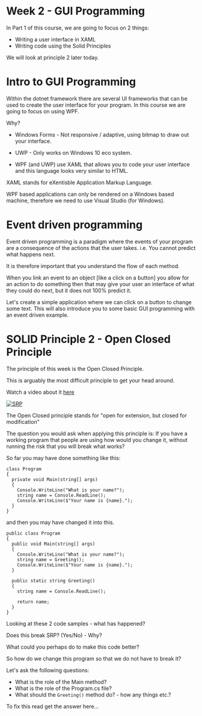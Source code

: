# Week 2 - GUI Programming

In Part 1 of this course, we are going to focus on 2 things:

* Writing a user interface in XAML
* Writing code using the Solid Principles

We will look at principle 2 later today.

# Intro to GUI Programming

Within the dotnet framework there are several UI frameworks that can be used to create the user interface for your program. In this course we are going to focus on using WPF.

Why?

* Windows Forms - Not responsive / adaptive, using bitmap to draw out your interface.

* UWP - Only works on Windows 10 eco system.

* WPF (and UWP) use XAML that allows you to code your user interface and this language looks very similar to HTML.

XAML stands for eXentisble Application Markup Language.

WPF based applications can only be rendered on a Windows based machine, therefore we need to use Visual Studio (for Windows).

# Event driven programming

Event driven programming is a paradigm where the events of your program are a consequence of the actions that the user takes. i.e. You cannot predict what happens next. 

It is therefore important that you understand the flow of each method.

When you link an event to an object [like a click on a button] you allow for an action to do something then that may give your user an interface of what they could do next, but it does not 100% predict it.

Let's create a simple application where we can click on a button to change some text. This will also introduce you to some basic GUI programming with an event driven example.

# SOLID Principle 2 - Open Closed Principle

The principle of this week is the Open Closed Principle.

This is arguably the most difficult principle to get your head around.

Watch a video about it [here](https://youtu.be/VFlk43QGEgc)

[![SRP](http://i3.ytimg.com/vi/VFlk43QGEgc/hqdefault.jpg)](https://youtu.be/VFlk43QGEgc)

The Open Closed principle stands for "open for extension, but closed for modification"

The question you would ask when applying this principle is: If you have a working program that people are using how would you change it, without running the risk that you will break what works?

So far you may have done something like this:

```
class Program 
{
  private void Main(string[] args) 
  {
    Console.WriteLine("What is your name?");
    string name = Console.ReadLine();
    Console.WriteLine($"Your name is {name}.");
  }
}
```

and then you may have changed it into this.

```
public class Program 
{
  public void Main(string[] args) 
  {
    Console.WriteLine("What is your name?");
    string name = Greeting();
    Console.WriteLine($"Your name is {name}.");
  }

  public static string Greeting()
  {
    string name = Console.ReadLine();

    return name;
  }
}
```

Looking at these 2 code samples - what has happened?

Does this break SRP? (Yes/No) - Why?

What could you perhaps do to make this code better?

So how do we change this program so that we do not have to break it?

Let's ask the following questions:

* What is the role of the Main method?
* What is the role of the Program.cs file?
* What should the `Greeting()` method do? - how any things etc.?

To fix this read get the answer here...